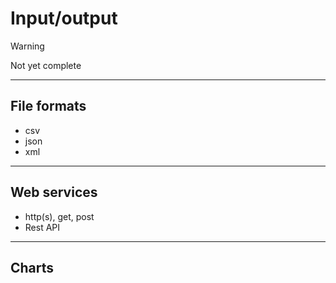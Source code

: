# Input/output

> [!WARNING]
> Not yet complete

---

## File formats

- csv
- json
- xml

---

## Web services

- http(s), get, post
- Rest API

---

## Charts

